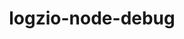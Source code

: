 ---
title: logzio-node-debug
project-url: https://github.com/amio-io/logzio-node-debug
logo:
  logofile: nodejs.svg
  orientation: vertical
data-source: Node code
shipping-tags:
  - from-your-code
---